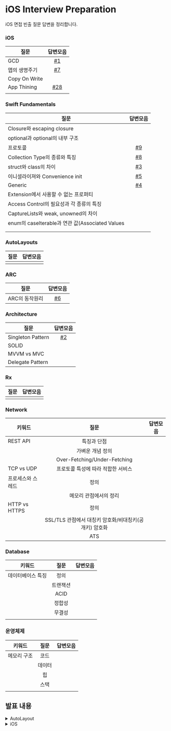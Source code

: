 # iOS Interview Preparation
iOS 면접 빈출 질문 답변을 정리합니다. 


 
### iOS



| 질문 | 답변모음 | 
|--|:--:|
| GCD | [#1](https://github.com/NOW-ON/iOS-Interview-Preparation/issues/1) |
| 앱의 생명주기 | [#7](https://github.com/NOW-ON/iOS-Interview-Preparation/issues/7) |
| Copy On Write | |
| App Thining| [#28](https://github.com/NOW-ON/iOS-Interview-Preparation/issues/28)|
|  |  |


### Swift Fundamentals

| 질문 | 답변모음 | 
|--|:--:|
| Closure와 escaping closure | | 
| optional과 optional의 내부 구조 | | 
| 프로토콜 |[#9](https://github.com/NOW-ON/iOS-Interview-Preparation/issues/9) |
| Collection Type의 종류와 특징 | [#8](https://github.com/NOW-ON/iOS-Interview-Preparation/issues/8)|
| struct와 class의 차이 | [#3](https://github.com/NOW-ON/iOS-Interview-Preparation/issues/3) |
| 이니셜라이져와 Convenience init | [#5](https://github.com/NOW-ON/iOS-Interview-Preparation/issues/5) |
| Generic | [#4](https://github.com/NOW-ON/iOS-Interview-Preparation/issues/4) |
| Extension에서 사용할 수 없는 프로퍼티 | |
| Access Control의 필요성과 각 종류의 특징  |  | 
| CaptureLists와 weak, unowned의 차이 | |
| enum의 caselterable과 연관 값(Associated Values | |
| | |
| | |

### AutoLayouts


| 질문 | 답변모음 |
|--|:--:|
| | |



### ARC


| 질문 | 답변모음 | 
|--|:--:|
| ARC의 동작원리 | [#6](https://github.com/NOW-ON/iOS-Interview-Preparation/issues/6) |
 

### Architecture


| 질문 | 답변모음 | 
|--|:--:|
| Singleton Pattern | [#2](https://github.com/NOW-ON/iOS-Interview-Preparation/issues/2) |
| SOLID | |
| MVVM vs MVC | |
| Delegate Pattern | |
  


### Rx


| 질문 | 답변모음 | 
|--|:--:|
| | |
 


### Network


| 키워드| 질문 | 답변모음 | 
|--|:--:|:--:|
| REST API | 특징과 단점 | |
|  | 가벼운 개념 정의 |  |
|  |Over-Fetching/Under-Fetching|  |
| TCP vs UDP | 프로토콜 특성에 따라 적합한 서비스 | |
| 프로세스와 스레드 | 정의 |  |
|   | 메모리 관점에서의 정리 |  |
| HTTP vs HTTPS  | 정의  |  |
| |SSL/TLS 관점에서 대칭키 암호화/비대칭키(공개키) 암호화|  |
|  | ATS  |  |


### Database


| 키워드| 질문 | 답변모음 | 
|--|:--:|:--:|
| 데이터베이스 특징 | 정의| |
| |트랜잭션 | |
| | ACID| |
| | 정합성 | |
| | 무결성| |
| | | |


### 운영체제


| 키워드| 질문 | 답변모음 | 
|--|:--:|:--:|
| 메모리 구조 | 코드| |
| | 데이터 | |
| | 힙 | |
| | 스택 | |
| | | |

 


## 발표 내용

<details> 
  <summary>AutoLayout</summary> 
<br>

| 질문 | 답변모음 |
|--|:--:|
| 오토레이아웃을 코드로 작성하는 방법 | [2022.10.17 윤여진](https://alike-cucumber-a6f.notion.site/3-0b7818ae470846a79d371e0a0b9b89c0) |
| `Storyboard`를 이용했을 때의 장단점 | [2022.10.17 이주영](https://alike-cucumber-a6f.notion.site/Storyboard-e160c249490a45019e804059f3dc9dec) |
| `SafeArea` | [2022.10.17 홍석준](https://alike-cucumber-a6f.notion.site/Safe-Area-e5783c7ec4f645e8aa79426dc2b5663e) |
| Left Constraint 와 Leading Constraint의 차이점 |  [2022.10.17 홍석준](https://alike-cucumber-a6f.notion.site/Left-Leading-Constraint-e9f2db656be94de987f4c27f8e2082ee) |
| hugging, resistance | [2022.10.19 이재용](https://alike-cucumber-a6f.notion.site/Hugging-Compression-Resistance-ca680c4230eb4390aab27a99bc533b63) |
| Intrinsic Size | [2022.10.19 김도이](https://kimdee.notion.site/Intrinsic-Size-ce83224da43143ebad61be9a591221af) |

 
</details> 

<details> 
  <summary>iOS</summary> 
<br>

| 질문 | 답변모음 |
|--|:--:|
| `Bounds`와 `Frame`의 차이점 | [2022.10.19 윤여진](https://alike-cucumber-a6f.notion.site/Frame-Bound-4e5eac8d98504b6ca56e734c3012ec80) |
| 앱이 시작할 때 main.c 에 있는 UIApplicationMain 함수에 의해서 생성되는 객체 |  [2022.10.19 홍석준](https://alike-cucumber-a6f.notion.site/main-c-UIApplicationMain-4da9016fe3a64a25afbf354558a3072e) |   
| UIWindow 객체의 역할 | [2022.10.19 이재용](https://alike-cucumber-a6f.notion.site/UIWindow-0d730ce0e41846dd84a4f6c0615a118f) |
| 실제 디바이스가 없을 경우 개발 환경에서 할 수 있는 것과 없는 것 | [2022.10.21 윤여진](https://alike-cucumber-a6f.notion.site/7ad3ceb3dea640af9f41c3a08a02d815) |
| @Main | [2022.10.21 홍석준](https://alike-cucumber-a6f.notion.site/Main-2022-10-21-d7ba5d149f1743ca853711ef0a9d0683) |
| App Bundle의 구조와 역할 | [2022.10.21 이주영](https://alike-cucumber-a6f.notion.site/App-Bundle-1d990e129a904f6482a030936eb9290f)|
| UINavigationController 의 역할 | [2022.10.21 이재용](https://alike-cucumber-a6f.notion.site/UINavigationController-503999381f244e01b086865d09a6cce6) |
| `NSOperationQueue`와 `GCD Queue`의 차이점 | [2022.10.21 김도이](https://kimdee.notion.site/NSOperationQueue-GCD-Queue-878028323d414304bc34c332a2d7872d) |
| Global DispatchQueue의 `QoS`의 종류와 의미  | [2022.10.21 김도이](https://www.notion.so/kimdee/Global-DispatchQueue-QoS-3a480b3635774764be5147caa21550c8) |
| GCD API 동작 방식과 필요성 |  [2022.10.21 김도이](https://kimdee.notion.site/GCD-API-4676cc2622f844aa924bb747bceb1282) |
| 앱의 콘텐츠,데이터를 저장하는 특별한 객체  |  [2022.10.24 윤여진](https://alike-cucumber-a6f.notion.site/90be32e3d2534a6ca168a73d45fc8d9a) |
| 앱이 foreground에 있을 때와 background에 있을 때 제약사항 |  [2022.10.24 홍석준](https://alike-cucumber-a6f.notion.site/foreground-background-a7b2b0a37c614170bcd664ea29dfe052) |  
| 모든 View Controller 객체의 상위 클래스와 그 역할 | [2022.10.24 이주영](https://alike-cucumber-a6f.notion.site/View-Controller-b1158c9b8d89400eb1976ea3dd5465ac) |
| Custom View | [2022.10.24 이주영](https://inframince.notion.site/Custom-View-fda91e544c7443eaacfe70f7f17e8e6a) |
| TableView의 최소한 구현해야하는 Datasource Methods |  [2022.10.24 이재용](https://alike-cucumber-a6f.notion.site/TableView-Cell-DataSource-d7debe86ba7742c8aabafefc80ee82c1) |
| SceneDelegate에 대해 설명 | [2022.10.24 김도이](https://kimdee.notion.site/Scene-Delegate-1869c1a772e14cf7b4083e0091ef7aa6) |
| UIApplication 객체의 컨트롤러 역할  | [2022.10.24 김도이](https://kimdee.notion.site/UIApplication-4d27bae5157448bbad057091ef9054f3) |
| 앱 화면의 콘텐츠를 표시하는 로직과 관리를 담당하는 객체 |  [2022.10.26 윤여진](https://alike-cucumber-a6f.notion.site/92c10f5aa23a42849a7baf5d759deb6e) |
| AppDelegate Methods |  [2022.10.26 홍석준](https://alike-cucumber-a6f.notion.site/AppDelegate-Methods-4dba2411a85b439cad08a0af9f8d100b) |  
| UIView 에서 Layer 객체 | [2022.10.26 이주영](https://inframince.notion.site/UIView-Layer-91285f11128c4fd995e1315015b9a2a1) |
| 하나의 View Controller 코드에서 여러 TableView Controller 구현법 |  [2022.10.26 이재용](https://alike-cucumber-a6f.notion.site/View-Controller-TableView-Controller-94f859e78daa400aa66ca588fb792eab) |
| App thinning에 대해 설명하시오. |  [2022.10.28 윤여진](https://alike-cucumber-a6f.notion.site/App-thinning-a39215b13233401f8d32cf4514f2569b) | 
| 앱이 In-Active 상태가 되는 시나리오 |  [2022.10.28 홍석준](https://alike-cucumber-a6f.notion.site/In-Active-877c508fed4f47c3bcf59512fca20d03) |  
| View 객체에 대해 설명 | [2022.10.28 이주영](https://alike-cucumber-a6f.notion.site/View-Controller-b1158c9b8d89400eb1976ea3dd5465ac) |
| TableView와 CollectionView의 차이점 |  [2022.10.28 이재용](https://alike-cucumber-a6f.notion.site/TableView-CollectionView-8db6928488e94eec995c1fb0de9757ac) | 
| App의 Not running, Inactive, Active, Background, Suspended |  [2022.10.28 김도이](https://kimdee.notion.site/App-Not-running-Inactive-Active-Background-Suspended-1cf2e42f8aff44e880a325dea9164974) |
| ViewController 생명주기 |  [2022.10.31 윤여진](https://alike-cucumber-a6f.notion.site/ViewController-435437361bcd47ff8be865e4c4e49090) |  
| StackView의 장점과 단점 |  [2022.10.31 홍석준](https://alike-cucumber-a6f.notion.site/stackView-a343fe8fa1fe43e5ac067a67c7ae342d) |
| prepareForReuse |  [2022.10.31 이재용](https://alike-cucumber-a6f.notion.site/prepareForReuse-60ae3f5a78b74d3ba216670505752d18) |  
| UIKit Framework | [2022.11.02 윤여진](https://alike-cucumber-a6f.notion.site/UIKit-FrameWork-7ca172bbbfad4a068793569d4a7f19a5) | 
| UIKit 클래스들을 다룰 때 꼭 처리해야하는 애플리케이션 쓰레드 이름 | [2022.11.02 이주영](https://alike-cucumber-a6f.notion.site/UIKit-bd4f876322454036b8e5ab4bc1c97de2) |
| Delegate 설명, retain 유무 | [2022.11.02 이재용](https://alike-cucumber-a6f.notion.site/Delegate-retain-8b04f850b5b2400baa7083a2072445e1) |   
| FoundationKit Framework | [2022.11.04 윤여진](https://alike-cucumber-a6f.notion.site/Foundation-Kit-9a91c65997514397bb9dd507855e8bf7) |  



</details> 


